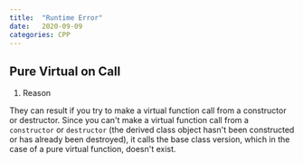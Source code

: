 ```yaml
---
title:  "Runtime Error"
date:   2020-09-09
categories: CPP
---
```


## Pure Virtual on Call

1. Reason

They can result if you try to make a virtual function call from a constructor or destructor. Since you can't make a virtual function call from a `constructor` or `destructor` (the derived class object hasn't been constructed or has already been destroyed), it calls the base class version, which in the case of a pure virtual function, doesn't exist.

